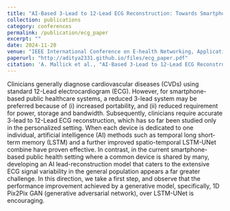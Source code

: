 ```yaml
---
title: "AI-Based 3-Lead to 12-Lead ECG Reconstruction: Towards Smartphone-Based Public Healthcare"
collection: publications
category: conferences
permalink: /publication/ecg_paper
excerpt: ""
date: 2024-11-20
venue: "IEEE International Conference on E-health Networking, Application & Services (HealthCom)"
paperurl: "http://aditya2331.github.io/files/ecg_paper.pdf"
citation: 'A. Mallick et al., "AI-Based 3-Lead to 12-Lead ECG Reconstruction: Towards Smartphone-Based Public Healthcare," 2024 IEEE International Conference on E-health Networking, Application & Services (HealthCom), Nara, Japan, 2024, pp. 1-6, doi: 10.1109/HealthCom60970.2024.10880752'
---
```


Clinicians generally diagnose cardiovascular diseases (CVDs) using standard 12-Lead electrocardiogram (ECG). However, for smartphone-based public healthcare systems, a reduced 3-lead system may be preferred because of (i) increased portability, and (ii) reduced requirement for power, storage and bandwidth. Subsequently, clinicians require accurate 3-lead to 12-Lead ECG reconstruction, which has so far been studied only in the personalized setting. When each device is dedicated to one individual, artificial intelligence (AI) methods such as temporal long short-term memory (LSTM) and a further improved spatio-temporal LSTM-UNet combine have proven effective. In contrast, in the current smartphone-based public health setting where a common device is shared by many, developing an AI lead-reconstruction model that caters to the extensive ECG signal variability in the general population appears a far greater challenge. In this direction, we take a first step, and observe that the performance improvement achieved by a generative model, specifically, 1D Pix2Pix GAN (generative adversarial network), over LSTM-UNet is encouraging.
